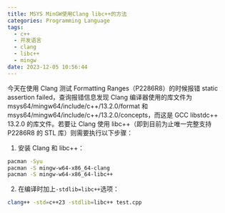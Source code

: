 ```yaml
---
title: MSYS MinGW使用Clang libc++的方法
categories: Programming Language
tags:
  - c++
  - 开发语言
  - clang
  - libc++
  - mingw
date: 2023-12-05 10:56:44
---
```


今天在使用 Clang 测试 Formatting Ranges（P2286R8）的时候报错 static assertion failed，查询报错信息发现 Clang 编译器使用的库文件为 msys64/mingw64/include/c++/13.2.0/format 和 msys64/mingw64/include/c++/13.2.0/concepts，而这是 GCC libstdc++ 13.2.0 的库文件。若要让 Clang 使用 libc++（即到目前为止唯一完整支持 P2286R8 的 STL 库）则需要执行以下步骤：
1. 安装 Clang 和 libc++：
```bash
pacman -Syu
pacman -S mingw-w64-x86_64-clang
pacman -S mingw-w64-x86_64-libc++
```
2. 在编译时加上`-stdlib=libc++`选项：
```bash
clang++ -std=c++23 -stdlib=libc++ test.cpp
```
